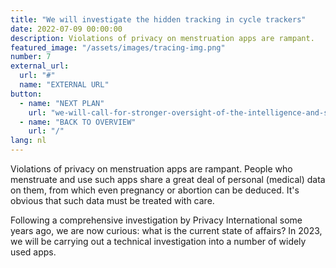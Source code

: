 ```yaml
---
title: "We will investigate the hidden tracking in cycle trackers"
date: 2022-07-09 00:00:00
description: Violations of privacy on menstruation apps are rampant.
featured_image: "/assets/images/tracing-img.png"
number: 7
external_url:
  url: "#"
  name: "EXTERNAL URL"
button:
  - name: "NEXT PLAN"
    url: "we-will-call-for-stronger-oversight-of-the-intelligence-and-security-services"
  - name: "BACK TO OVERVIEW"
    url: "/"
lang: nl
---
```


Violations of privacy on menstruation apps are rampant. People who menstruate and use such apps share a great deal of personal (medical) data on them, from which even pregnancy or abortion can be deduced. It's obvious that such data must be treated with care.

Following a comprehensive investigation by Privacy International some years ago, we are now curious: what is the current state of affairs? In 2023, we will be carrying out a technical investigation into a number of widely used apps.